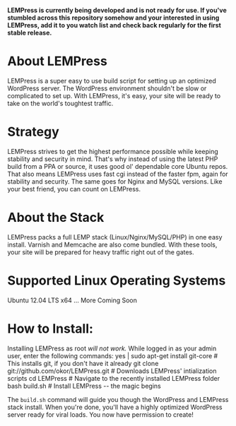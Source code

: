 **LEMPress is currently being developed and is not ready for use. If you've stumbled across this repository somehow and your interested in using LEMPress, add it to you watch list and check back regularly for the first stable release.**

About LEMPress
=========
  LEMPress is a super easy to use build script for setting up an optimized WordPress server. The WordPress environment shouldn't be slow or complicated to set up. With LEMPress, it's easy, your site will be ready to take on the world's toughtest traffic.

Strategy
=====
  LEMPress strives to get the highest performance possible while keeping stability and security in mind. That's why instead of using the latest PHP build from a PPA or source, it uses good ol' dependable core Ubuntu repos. That also means LEMPress uses fast cgi instead of the faster fpm, again for stability and security. The same goes for Nginx and MySQL versions. Like your best friend, you can count on LEMPress.

About the Stack
==========
  LEMPress packs a full LEMP stack (Linux/Nginx/MySQL/PHP) in one easy install. Varnish and Memcache are also come bundled. With these tools, your site will be prepared for heavy traffic right out of the gates.

Supported Linux Operating Systems
=========
  Ubuntu 12.04 LTS x64
  ... More Coming Soon

How to Install:
========

Installing LEMPress as root _will not work._ While logged in as your admin user, enter the following commands:
        yes | sudo apt-get install git-core           # This installs git, if you don't have it already
        git clone git://github.com/okor/LEMPress.git  # Downloads LEMPress' intialization scripts
        cd LEMPress                                   # Navigate to the recently installed LEMPress folder
        bash build.sh                                 # Install LEMPress -- the magic begins

The `build.sh` command will guide you though the WordPress and LEMPress stack install. When you're done, you'll have a highly optimized WordPress server ready for viral loads. You now have permission to create!
